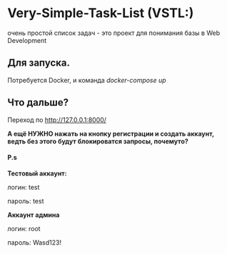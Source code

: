 # Very-Simple-Task-List (VSTL:)
очень простой список задач - это проект для понимания базы в Web Development

## Для запуска.
Потребуется Docker, и команда _docker-compose up_

## Что дальше?
Переход по http://127.0.0.1:8000/

**А ещё НУЖНО нажать на кнопку регистрации и создать аккаунт, ведть без этого будут блокироватся запросы, почемуто?**
#### P.s
**Тестовый аккаунт:**

логин: test

пароль: test

**Аккаунт админа**

логин: root

пароль: Wasd123!
